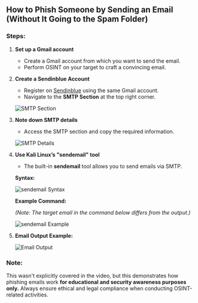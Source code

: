 ## How to Phish Someone by Sending an Email (Without It Going to the Spam Folder)

### Steps:

1. **Set up a Gmail account**  
   - Create a Gmail account from which you want to send the email.  
   - Perform OSINT on your target to craft a convincing email.  

2. **Create a Sendinblue Account**  
   - Register on [Sendinblue](https://www.sendinblue.com) using the same Gmail account.  
   - Navigate to the **SMTP Section** at the top right corner.  

   ![SMTP Section](https://github.com/user-attachments/assets/0fb7ba4b-96c6-4246-920e-7ef7eb64f644)  

3. **Note down SMTP details**  
   - Access the SMTP section and copy the required information.  

   ![SMTP Details](https://github.com/user-attachments/assets/457f4c1b-2511-40ba-89a3-5b94747e8e76)  

4. **Use Kali Linux’s "sendemail" tool**  
   - The built-in **sendemail** tool allows you to send emails via SMTP.  

   **Syntax:**  

   ![sendemail Syntax](https://github.com/user-attachments/assets/2d298285-da0b-475a-864a-e9a07619912a)  

   **Example Command:**  

   *(Note: The target email in the command below differs from the output.)*  

   ![sendemail Example](https://github.com/user-attachments/assets/ec5cf632-0543-429f-9fd3-d53fdab77f3d)  

5. **Email Output Example:**  

   ![Email Output](https://github.com/user-attachments/assets/90426927-5a75-47b2-9160-94e7d89afd3c)  

### **Note:**  
This wasn't explicitly covered in the video, but this demonstrates how phishing emails work **for educational and security awareness purposes only.** Always ensure ethical and legal compliance when conducting OSINT-related activities.
